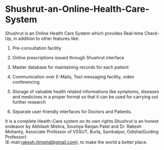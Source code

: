 # Shushrut-an-Online-Health-Care-System 

Shushrut is an Online Health Care System which provides Real-time Check-Up, in addition to other features like:  

1. Pre-consultation facility 

2. Online prescriptions issued through Shushrut interface                                                         

3. Master database for maintaining records for each patient 

4. Communication over E-Mails, Text messaging facility, video conferencing 

5. Storage of valuable health related informations like symptoms, diseases and medicines in a proper format so that it can be used for carrying out further research  

6. Separate user-friendly interfaces for Doctors and Patients.  

It is a complete Health-Care system on its own rights.Shushrut is an honest endeavor by Abhilash Mishra, Soumya Ranjan Patel and Dr. Rakesh Mohanty, Associate Professor of VSSUT, Burla, Sambalpur, Odisha(Guiding Professor)   
(E-mail:rakesh.iitmphd@gmail.com), to make the world a better place.
 
